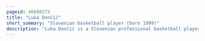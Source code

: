 ```yaml
---
pageid: 46600275
title: "Luka Dončić"
short_summary: "Slovenian basketball player (born 1999)"
description: "Luka Dončić is a Slovenian professional basketball player for the Dallas Mavericks of the National Basketball Association . He also plays for the Slovenia national team and is regarded as one of the greatest European players of all time."
---
```

